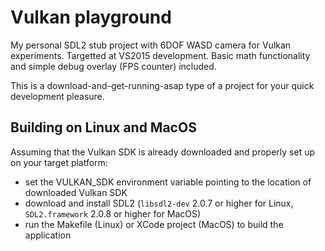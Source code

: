 # Vulkan playground
My personal SDL2 stub project with 6DOF WASD camera for Vulkan experiments. Targetted at VS2015 development. Basic math functionality and simple debug overlay (FPS counter) included.

This is a download-and-get-running-asap type of a project for your quick development pleasure.

Building on Linux and MacOS
-----
Assuming that the Vulkan SDK is already downloaded and properly set up on your target platform:
- set the VULKAN_SDK environment variable pointing to the location of downloaded Vulkan SDK
- download and install SDL2 (`libsdl2-dev` 2.0.7 or higher for Linux, `SDL2.framework` 2.0.8 or higher for MacOS)
- run the Makefile (Linux) or XCode project (MacOS) to build the application